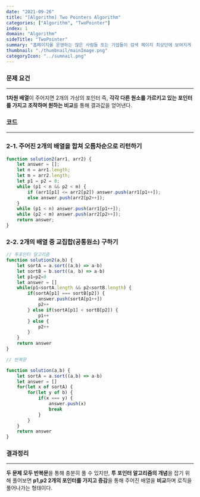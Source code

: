 ```yaml
---
date: "2021-09-26"
title: "[Algorithm] Two Pointers Algorithm"
categories: ["Algorithm", "TwoPointer"]
index: 1
domain: "Algorithm"
sideTitle: "TwoPointer"
summary: "홈페이지를 운영하는 많은 사람들 또는 기업들이 검색 페이지 최상단에 보여지게 하기 위해 어떤 최적화 작업을 하는지 알아보자."
thumbnail: "./thumbnail/mainImage.png"
categoryIcon: "../sumnail.png"
---
```


### 문제 요건
***
**1차원 배열**이 주어지면 2개의 가상의 포인터 즉, **각각 다른 원소를 가르키고 있는 포인터를 가지고 조작하며 원하는 비교**를 통해 결과값을 얻어낸다.

### 코드
***

### 2-1. 주어진 2개의 배열을 합쳐 오름차순으로 리턴하기
```javascript
function solution2(arr1, arr2) {
    let answer = [];
    let n = arr1.length;
    let m = arr2.length;
    let p1 = p2 = 0;
    while (p1 < n && p2 < m) {
        if (arr1[p1] <= arr2[p2]) answer.push(arr1[p1++]);
        else answer.push(arr2[p2++]);
    }
    while (p1 < n) answer.push(arr1[p1++]);
    while (p2 < m) answer.push(arr2[p2++]);
    return answer;
}
```

### 2-2. 2개의 배열 중 교집합(공통원소) 구하기
```javascript
// 투포인터 알고리즘 
function solution2(a,b) {
    let sortA = a.sort((a,b) => a-b)
    let sortB = b.sort((a, b) => a-b)
    let p1=p2=0
    let answer = []
    while(p1<sortA.length && p2<sortB.length) {
        if(sortA[p1] === sortB[p2]) {
            answer.push(sortA[p1++])
            p2++
        } else if(sortA[p1] < sortB[p2]) {
            p1++
        } else {
            p2++
        }
    }
    return answer
}

// 반복문

function solution(a,b) {
    let sortA = a.sort((a,b) => a-b)
    let answer = []
    for(let x of sortA) {
        for(let y of b) {
            if(x === y) {
                answer.push(x)
                break
            }
        }
    }
    return answer
}
```

### 결과정리
***

**두 문제 모두 반복문**을 통해 충분히 풀 수 있지만, **투 포인터 알고리즘의 개념**을 잡기 위해 풀어보면 **p1,p2 2개의 포인터를 가지고 증감**을 통해 주어진 배열을 **비교**하며 로직을 풀어나가는 형태이다.